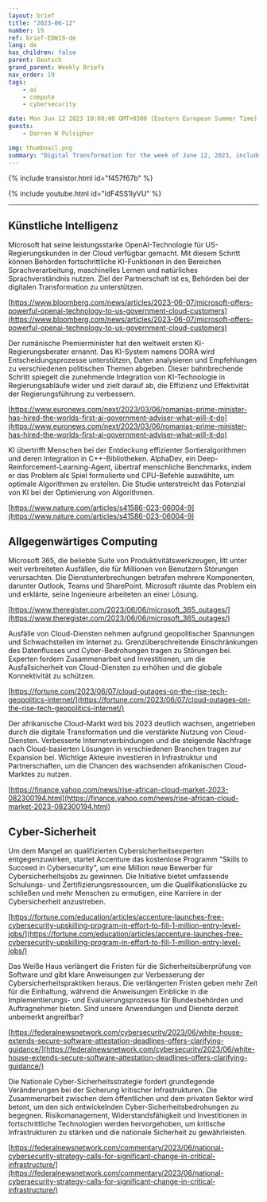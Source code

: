 ```yaml
---
layout: brief
title: "2023-06-12"
number: 19
ref: brief-EDW19-de
lang: de
has_children: false
parent: Deutsch
grand_parent: Weekly Briefs
nav_order: 19
tags:
    - ai
    - compute
    - cybersecurity

date: Mon Jun 12 2023 10:00:00 GMT+0300 (Eastern European Summer Time)
guests:
    - Darren W Pulsipher

img: thumbnail.png
summary: "Digital Transformation for the week of June 12, 2023, includes a 1 million cyber force development, many cloud outages, and AI writing code going into the C++ standard library."
---
```


{% include transistor.html id="f457f67b" %}



{% include youtube.html id="ldF4SS1lyVU" %}

---

## Künstliche Intelligenz

Microsoft hat seine leistungsstarke OpenAI-Technologie für US-Regierungskunden in der Cloud verfügbar gemacht. Mit diesem Schritt können Behörden fortschrittliche KI-Funktionen in den Bereichen Sprachverarbeitung, maschinelles Lernen und natürliches Sprachverständnis nutzen. Ziel der Partnerschaft ist es, Behörden bei der digitalen Transformation zu unterstützen.

[https://www.bloomberg.com/news/articles/2023-06-07/microsoft-offers-powerful-openai-technology-to-us-government-cloud-customers](https://www.bloomberg.com/news/articles/2023-06-07/microsoft-offers-powerful-openai-technology-to-us-government-cloud-customers)

Der rumänische Premierminister hat den weltweit ersten KI-Regierungsberater ernannt. Das KI-System namens DORA wird Entscheidungsprozesse unterstützen, Daten analysieren und Empfehlungen zu verschiedenen politischen Themen abgeben. Dieser bahnbrechende Schritt spiegelt die zunehmende Integration von KI-Technologie in Regierungsabläufe wider und zielt darauf ab, die Effizienz und Effektivität der Regierungsführung zu verbessern.

[https://www.euronews.com/next/2023/03/06/romanias-prime-minister-has-hired-the-worlds-first-ai-government-adviser-what-will-it-do](https://www.euronews.com/next/2023/03/06/romanias-prime-minister-has-hired-the-worlds-first-ai-government-adviser-what-will-it-do)

KI übertrifft Menschen bei der Entdeckung effizienter Sortieralgorithmen und deren Integration in C++-Bibliotheken. AlphaDev, ein Deep-Reinforcement-Learning-Agent, übertraf menschliche Benchmarks, indem er das Problem als Spiel formulierte und CPU-Befehle auswählte, um optimale Algorithmen zu erstellen. Die Studie unterstreicht das Potenzial von KI bei der Optimierung von Algorithmen.

[https://www.nature.com/articles/s41586-023-06004-9](https://www.nature.com/articles/s41586-023-06004-9)

## Allgegenwärtiges Computing

Microsoft 365, die beliebte Suite von Produktivitätswerkzeugen, litt unter weit verbreiteten Ausfällen, die für Millionen von Benutzern Störungen verursachten. Die Dienstunterbrechungen betrafen mehrere Komponenten, darunter Outlook, Teams und SharePoint. Microsoft räumte das Problem ein und erklärte, seine Ingenieure arbeiteten an einer Lösung.

[https://www.theregister.com/2023/06/06/microsoft_365_outages/](https://www.theregister.com/2023/06/06/microsoft_365_outages/)

Ausfälle von Cloud-Diensten nehmen aufgrund geopolitischer Spannungen und Schwachstellen im Internet zu. Grenzüberschreitende Einschränkungen des Datenflusses und Cyber-Bedrohungen tragen zu Störungen bei. Experten fordern Zusammenarbeit und Investitionen, um die Ausfallsicherheit von Cloud-Diensten zu erhöhen und die globale Konnektivität zu schützen.

[https://fortune.com/2023/06/07/cloud-outages-on-the-rise-tech-geopolitics-internet/](https://fortune.com/2023/06/07/cloud-outages-on-the-rise-tech-geopolitics-internet/)

Der afrikanische Cloud-Markt wird bis 2023 deutlich wachsen, angetrieben durch die digitale Transformation und die verstärkte Nutzung von Cloud-Diensten. Verbesserte Internetverbindungen und die steigende Nachfrage nach Cloud-basierten Lösungen in verschiedenen Branchen tragen zur Expansion bei. Wichtige Akteure investieren in Infrastruktur und Partnerschaften, um die Chancen des wachsenden afrikanischen Cloud-Marktes zu nutzen.

[https://finance.yahoo.com/news/rise-african-cloud-market-2023-082300194.html](https://finance.yahoo.com/news/rise-african-cloud-market-2023-082300194.html)

## Cyber-Sicherheit

Um dem Mangel an qualifizierten Cybersicherheitsexperten entgegenzuwirken, startet Accenture das kostenlose Programm "Skills to Succeed in Cybersecurity", um eine Million neue Bewerber für Cybersicherheitsjobs zu gewinnen. Die Initiative bietet umfassende Schulungs- und Zertifizierungsressourcen, um die Qualifikationslücke zu schließen und mehr Menschen zu ermutigen, eine Karriere in der Cybersicherheit anzustreben.

[https://fortune.com/education/articles/accenture-launches-free-cybersecurity-upskilling-program-in-effort-to-fill-1-million-entry-level-jobs/](https://fortune.com/education/articles/accenture-launches-free-cybersecurity-upskilling-program-in-effort-to-fill-1-million-entry-level-jobs/)

Das Weiße Haus verlängert die Fristen für die Sicherheitsüberprüfung von Software und gibt klare Anweisungen zur Verbesserung der Cybersicherheitspraktiken heraus. Die verlängerten Fristen geben mehr Zeit für die Einhaltung, während die Anweisungen Einblicke in die Implementierungs- und Evaluierungsprozesse für Bundesbehörden und Auftragnehmer bieten. Sind unsere Anwendungen und Dienste derzeit unbemerkt angreifbar?

[https://federalnewsnetwork.com/cybersecurity/2023/06/white-house-extends-secure-software-attestation-deadlines-offers-clarifying-guidance/](https://federalnewsnetwork.com/cybersecurity/2023/06/white-house-extends-secure-software-attestation-deadlines-offers-clarifying-guidance/)

Die Nationale Cyber-Sicherheitsstrategie fordert grundlegende Veränderungen bei der Sicherung kritischer Infrastrukturen. Die Zusammenarbeit zwischen dem öffentlichen und dem privaten Sektor wird betont, um den sich entwickelnden Cyber-Sicherheitsbedrohungen zu begegnen. Risikomanagement, Widerstandsfähigkeit und Investitionen in fortschrittliche Technologien werden hervorgehoben, um kritische Infrastrukturen zu stärken und die nationale Sicherheit zu gewährleisten.

[https://federalnewsnetwork.com/commentary/2023/06/national-cybersecurity-strategy-calls-for-significant-change-in-critical-infrastructure/](https://federalnewsnetwork.com/commentary/2023/06/national-cybersecurity-strategy-calls-for-significant-change-in-critical-infrastructure/)


